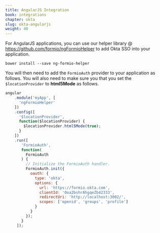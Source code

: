 ```yaml
---
title: AngularJS Integration
book: integrations
chapter: okta
slug: okta-angularjs
weight: 40
---
```

For AngularJS applications, you can use our helper library @ https://github.com/formio/ngFormioHelper to add Okta SSO into your application.

```
bower install --save ng-formio-helper
```

You will then need to add the ```FormioAuth``` provider to your application as follows. You will also need to make sure you that you set the ```$locationProvider``` to **html5Mode** as follows.

```javascript
angular
    .module('myApp', [
      'ngFormioHelper'
    ])
    .config([
      '$locationProvider',
      function($locationProvider) {
        $locationProvider.html5Mode(true);
      }
    ])
    .run([
       'FormioAuth',
       function(
         FormioAuth
       ) {
         // Initialize the FormioAuth handler.
         FormioAuth.init({
           oauth: {
             type: 'okta',
             options: {
               url: 'https://formio.okta.com',
               clientId: '0oa2bshrAhgqeZb42333',
               redirectUri: 'http://localhost:3002/',
               scopes: ['openid', 'groups', 'profile']
             }
           }
         });
       }
     ]);
```

 
